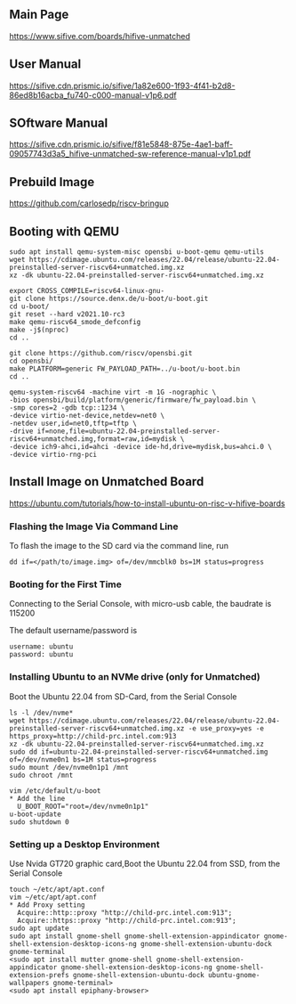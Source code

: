 ## Main Page

https://www.sifive.com/boards/hifive-unmatched

## User Manual

https://sifive.cdn.prismic.io/sifive/1a82e600-1f93-4f41-b2d8-86ed8b16acba_fu740-c000-manual-v1p6.pdf

## SOftware Manual
https://sifive.cdn.prismic.io/sifive/f81e5848-875e-4ae1-baff-09057743d3a5_hifive-unmatched-sw-reference-manual-v1p1.pdf

## Prebuild Image
https://github.com/carlosedp/riscv-bringup

## Booting with QEMU
```
sudo apt install qemu-system-misc opensbi u-boot-qemu qemu-utils
wget https://cdimage.ubuntu.com/releases/22.04/release/ubuntu-22.04-preinstalled-server-riscv64+unmatched.img.xz
xz -dk ubuntu-22.04-preinstalled-server-riscv64+unmatched.img.xz

export CROSS_COMPILE=riscv64-linux-gnu-
git clone https://source.denx.de/u-boot/u-boot.git
cd u-boot/
git reset --hard v2021.10-rc3
make qemu-riscv64_smode_defconfig
make -j$(nproc)
cd ..

git clone https://github.com/riscv/opensbi.git
cd opensbi/
make PLATFORM=generic FW_PAYLOAD_PATH=../u-boot/u-boot.bin
cd ..

qemu-system-riscv64 -machine virt -m 1G -nographic \
-bios opensbi/build/platform/generic/firmware/fw_payload.bin \
-smp cores=2 -gdb tcp::1234 \
-device virtio-net-device,netdev=net0 \
-netdev user,id=net0,tftp=tftp \
-drive if=none,file=ubuntu-22.04-preinstalled-server-riscv64+unmatched.img,format=raw,id=mydisk \
-device ich9-ahci,id=ahci -device ide-hd,drive=mydisk,bus=ahci.0 \
-device virtio-rng-pci
```

## Install Image on Unmatched Board
https://ubuntu.com/tutorials/how-to-install-ubuntu-on-risc-v-hifive-boards

### Flashing the Image Via Command Line
To flash the image to the SD card via the command line, run
```
dd if=</path/to/image.img> of=/dev/mmcblk0 bs=1M status=progress
```

### Booting for the First Time
Connecting to the Serial Console, with micro-usb cable, the baudrate is 115200

The default username/password is
```
username: ubuntu
password: ubuntu
```

### Installing Ubuntu to an NVMe drive (only for Unmatched)
Boot the Ubuntu 22.04 from SD-Card, from the Serial Console
```
ls -l /dev/nvme*
wget https://cdimage.ubuntu.com/releases/22.04/release/ubuntu-22.04-preinstalled-server-riscv64+unmatched.img.xz -e use_proxy=yes -e https_proxy=http://child-prc.intel.com:913
xz -dk ubuntu-22.04-preinstalled-server-riscv64+unmatched.img.xz
sudo dd if=ubuntu-22.04-preinstalled-server-riscv64+unmatched.img of=/dev/nvme0n1 bs=1M status=progress
sudo mount /dev/nvme0n1p1 /mnt
sudo chroot /mnt

vim /etc/default/u-boot
* Add the line
  U_BOOT_ROOT="root=/dev/nvme0n1p1"
u-boot-update
sudo shutdown 0
```

### Setting up a Desktop Environment
Use Nvida GT720 graphic card,Boot the Ubuntu 22.04 from SSD, from the Serial Console
```
touch ~/etc/apt/apt.conf
vim ~/etc/apt/apt.conf
* Add Proxy setting
  Acquire::http::proxy "http://child-prc.intel.com:913";
  Acquire::https::proxy "http://child-prc.intel.com:913";
sudo apt update
sudo apt install gnome-shell gnome-shell-extension-appindicator gnome-shell-extension-desktop-icons-ng gnome-shell-extension-ubuntu-dock gnome-terminal
<sudo apt install mutter gnome-shell gnome-shell-extension-appindicator gnome-shell-extension-desktop-icons-ng gnome-shell-extension-prefs gnome-shell-extension-ubuntu-dock ubuntu-gnome-wallpapers gnome-terminal>
<sudo apt install epiphany-browser>
```
